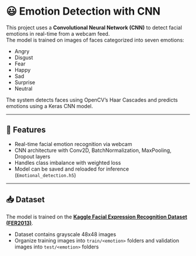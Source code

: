 # 😃 Emotion Detection with CNN  

This project uses a **Convolutional Neural Network (CNN)** to detect facial emotions in real-time from a webcam feed.  
The model is trained on images of faces categorized into seven emotions:  

- Angry  
- Disgust  
- Fear  
- Happy  
- Sad  
- Surprise  
- Neutral  

The system detects faces using OpenCV’s Haar Cascades and predicts emotions using a Keras CNN model.  

---

## 📌 Features
- Real-time facial emotion recognition via webcam  
- CNN architecture with Conv2D, BatchNormalization, MaxPooling, Dropout layers  
- Handles class imbalance with weighted loss  
- Model can be saved and reloaded for inference (`Emotional_detection.h5`)  

---

## 📥 Dataset

The model is trained on the **[Kaggle Facial Expression Recognition Dataset (FER2013)](https://www.kaggle.com/datasets/msambare/fer2013)**.  
- Dataset contains grayscale 48x48 images  
- Organize training images into `train/<emotion>` folders and validation images into `test/<emotion>` folders  

